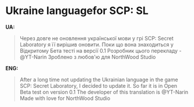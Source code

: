 # Ukraine languagefor SCP: SL

**UA:**
> Через довге не оновлення української мови у грі SCP: Secret Laboratory я її вирішив оновити.
> Поки що вона знаходиться у Відкритому Бета тесті на версії 0.1
> Розробник цього перекладу - @YT-Narin 
> Зроблено з любов'ю для NorthWood Studio

**ENG:**
> After a long time not updating the Ukrainian language in the game SCP: Secret Laboratory, I decided to update it.
> So far it is in Open Beta test on version 0.1
> The developer of this translation is @YT-Narin 
> Made with love for NorthWood Studio
